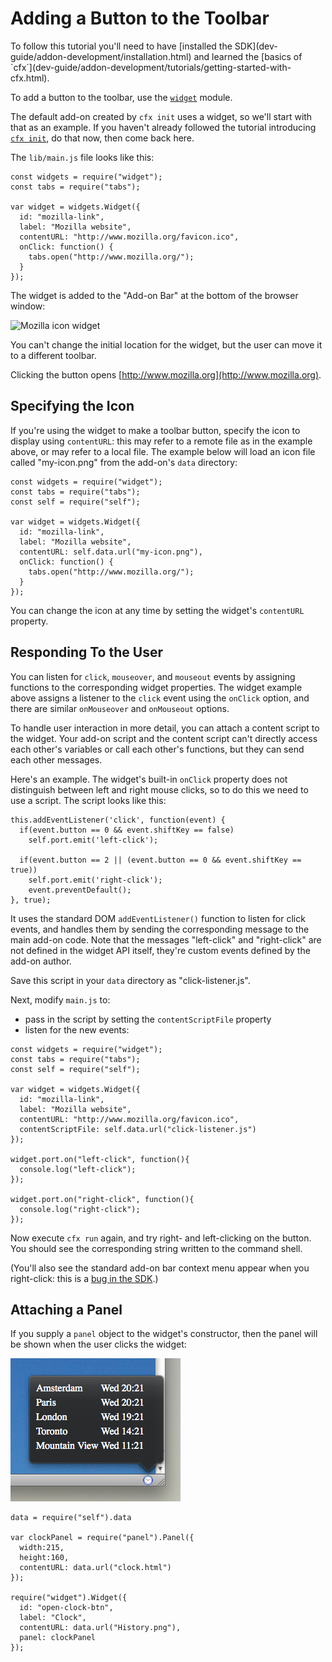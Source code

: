 <!-- This Source Code Form is subject to the terms of the Mozilla Public
   - License, v. 2.0. If a copy of the MPL was not distributed with this
   - file, You can obtain one at http://mozilla.org/MPL/2.0/. -->

# Adding a Button to the Toolbar #

<span class="aside">
To follow this tutorial you'll need to have
[installed the SDK](dev-guide/addon-development/installation.html)
and learned the
[basics of `cfx`](dev-guide/addon-development/tutorials/getting-started-with-cfx.html).
</span>

To add a button to the toolbar, use the
[`widget`](packages/addon-kit/docs/widget.html) module.

The default add-on created by `cfx init`
uses a widget, so we'll start with that as an example. If you haven't already
followed the tutorial introducing
[`cfx init`](dev-guide/addon-development/tutorials/getting-started-with-cfx.html#cfx-init),
do that now, then come back here.

The `lib/main.js` file looks like this:

    const widgets = require("widget");
    const tabs = require("tabs");

    var widget = widgets.Widget({
      id: "mozilla-link",
      label: "Mozilla website",
      contentURL: "http://www.mozilla.org/favicon.ico",
      onClick: function() {
        tabs.open("http://www.mozilla.org/");
      }
    });

The widget is added to the "Add-on Bar" at the bottom of the browser window:

<img class="image-right" src="static-files/media/screenshots/widget-mozilla.png"
alt="Mozilla icon widget" />

You can't change the initial location for the widget, but the user can move
it to a different toolbar.

Clicking the button opens [http://www.mozilla.org](http://www.mozilla.org).

## Specifying the Icon ##

If you're using the widget to make a toolbar button, specify the icon to
display using `contentURL`: this may refer to a remote file as in the
example above, or may refer to a local file. The example below will load
an icon file called "my-icon.png" from the add-on's `data` directory:

    const widgets = require("widget");
    const tabs = require("tabs");
    const self = require("self");

    var widget = widgets.Widget({
      id: "mozilla-link",
      label: "Mozilla website",
      contentURL: self.data.url("my-icon.png"),
      onClick: function() {
        tabs.open("http://www.mozilla.org/");
      }
    });

You can change the icon at any time by setting the widget's `contentURL`
property.

## Responding To the User ##

You can listen for `click`, `mouseover`, and `mouseout` events by assigning
functions to the corresponding widget properties. The widget example above
assigns a listener to the `click` event using the `onClick` option, and
there are similar `onMouseover` and `onMouseout` options.

To handle user interaction in more detail, you can attach a content
script to the widget. Your add-on script and the content script can't
directly access each other's variables or call each other's functions, but
they can send each other messages.

Here's an example. The widget's built-in `onClick` property does not
distinguish between left and right mouse clicks, so to do this we need
to use a script. The script looks like this:

    this.addEventListener('click', function(event) {
      if(event.button == 0 && event.shiftKey == false)
        self.port.emit('left-click');

      if(event.button == 2 || (event.button == 0 && event.shiftKey == true))
        self.port.emit('right-click');
        event.preventDefault();
    }, true);

It uses the standard DOM `addEventListener()` function to listen for click
events, and handles them by sending the corresponding message to the main
add-on code. Note that the messages "left-click" and "right-click" are not
defined in the widget API itself, they're custom events defined by the add-on
author.

Save this script in your `data` directory as "click-listener.js".

Next, modify `main.js` to:

<ul>
<li>pass in the script by setting the <code>contentScriptFile</code>
property</li>
<li>listen for the new events:</li>
</ul>

    const widgets = require("widget");
    const tabs = require("tabs");
    const self = require("self");

    var widget = widgets.Widget({
      id: "mozilla-link",
      label: "Mozilla website",
      contentURL: "http://www.mozilla.org/favicon.ico",
      contentScriptFile: self.data.url("click-listener.js")
    });

    widget.port.on("left-click", function(){
      console.log("left-click");
    });

    widget.port.on("right-click", function(){
      console.log("right-click");
    });

Now execute `cfx run` again, and try right- and left-clicking on the button.
You should see the corresponding string written to the command shell.

(You'll also see the standard add-on bar context menu appear when you
right-click: this is a
[bug in the SDK](https://bugzilla.mozilla.org/show_bug.cgi?id=626326).)

## Attaching a Panel ##

If you supply a `panel` object to the widget's constructor, then the panel
will be shown when the user clicks the widget:

<!-- The icon the widget displays, shown in the screenshot, is taken from the
Circular icon set, http://prothemedesign.com/circular-icons/ which is made
available under the Creative Commons Attribution 2.5 Generic License:	
http://creativecommons.org/licenses/by/2.5/ -->

<img class="image-right" src="static-files/media/screenshots/widget-panel-clock.png"
alt="Panel attached to a widget">
<br>

    data = require("self").data

    var clockPanel = require("panel").Panel({
      width:215,
      height:160,
      contentURL: data.url("clock.html")
    });

    require("widget").Widget({
      id: "open-clock-btn",
      label: "Clock",
      contentURL: data.url("History.png"),
      panel: clockPanel
    });

